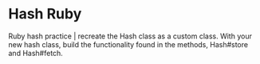 # Hash Ruby
Ruby hash practice | recreate the Hash class as a custom class. With your new hash class, build the functionality found in the methods, Hash#store and Hash#fetch.
